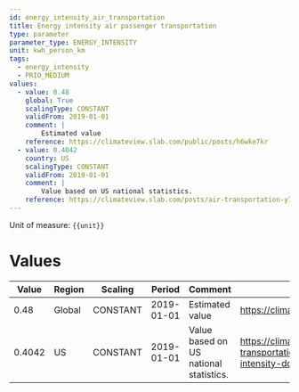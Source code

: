 ```yaml
---
id: energy_intensity_air_transportation
title: Energy intensity air passenger transportation
type: parameter
parameter_type: ENERGY_INTENSITY
unit: kwh_person_km
tags:
  - energy_intensity
  - PRIO_MEDIUM
values:
  - value: 0.48
    global: True
    scalingType: CONSTANT
    validFrom: 2019-01-01
    comment: |
        Estimated value
    reference: https://climateview.slab.com/public/posts/h6wke7kr
  - value: 0.4042
    country: US
    scalingType: CONSTANT
    validFrom: 2019-01-01
    comment: |
        Value based on US national statistics.
    reference: https://climateview.slab.com/posts/air-transportation-y7ajcmm0#hkpxi-table-3-energy-intensity-domestic-air-travel
---
```



Unit of measure: `{{unit}}`


# Values


| Value | Region | Scaling | Period | Comment | Reference |
|-------|--------|---------|--------|---------|-----------|
| 0.48 | Global | CONSTANT | 2019-01-01 | Estimated value | https://climateview.slab.com/public/posts/h6wke7kr |
| 0.4042 | US | CONSTANT | 2019-01-01 | Value based on US national statistics. | https://climateview.slab.com/posts/air-transportation-y7ajcmm0#hkpxi-table-3-energy-intensity-domestic-air-travel |



